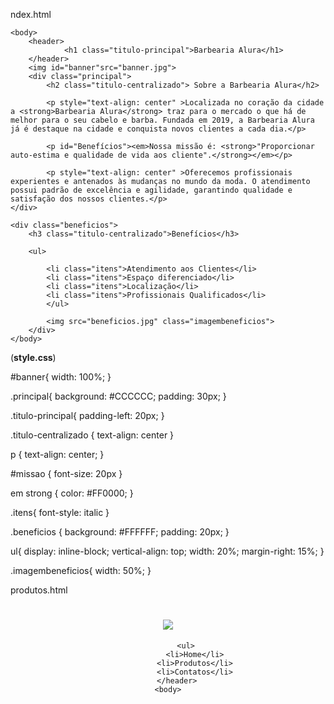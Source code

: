 ndex.html


<!Sobre a Barbearia Alura

Localizada no coração da cidade a Barbearia Alura traz para o mercado o que há de melhor para o seu cabelo e barba. Fundada em 2019, a Barbearia Alura já é destaque na cidade e conquista novos clientes a cada dia.

Nossa missão é: "Proporcionar auto-estima e qualidade de vida aos clientes".

Oferecemos profissionais experientes e antenados às mudanças no mundo da moda. O atendimento possui padrão de excelência e agilidade, garantindo qualidade e satisfação dos nossos clientes.DOCTYPE html>
<html lang=“pt-br”>
	<head> 
		<meta charset=“UTF-8”>
		<title>Barbearia Alura</title>
		<link rel="stylesheet" href="style.css">
	</head>

	<body>
		<header>
				<h1 class="titulo-principal">Barbearia Alura</h1>
		</header>
		<img id="banner"src="banner.jpg">
		<div class="principal">
			<h2 class="titulo-centralizado"> Sobre a Barbearia Alura</h2>

			<p style="text-align: center" >Localizada no coração da cidade a <strong>Barbearia Alura</strong> traz para o mercado o que há de melhor para o seu cabelo e barba. Fundada em 2019, a Barbearia Alura já é destaque na cidade e conquista novos clientes a cada dia.</p>

			<p id="Benefícios"><em>Nossa missão é: <strong>"Proporcionar auto-estima e qualidade de vida aos cliente".</strong></em></p>

			<p style="text-align: center" >Oferecemos profissionais experientes e antenados às mudanças no mundo da moda. O atendimento possui padrão de excelência e agilidade, garantindo qualidade e satisfação dos nossos clientes.</p>
	</div>

	<div class="beneficios">
		<h3 class="titulo-centralizado">Benefícios</h3>

		<ul>

			<li class="itens">Atendimento aos Clientes</li>
			<li class="itens">Espaço diferenciado</li>
			<li class="itens">Localização</li>
			<li class="itens">Profissionais Qualificados</li>
			</ul>

			<img src="beneficios.jpg" class="imagembeneficios">
		</div>
	</body>
</html>




(**style.css**)


#banner{
	width: 100%;
}

.principal{
	background: #CCCCCC;
	padding: 30px;
}

.titulo-principal{
	padding-left: 20px;
}

.titulo-centralizado {
	text-align: center 
}

p {
	text-align: center;
}

#missao {
	font-size: 20px
}


em strong {
	color: #FF0000;
}

.itens{
	font-style: italic
}

.beneficios {
	background: #FFFFFF;
	padding: 20px;
}



ul{
	display: inline-block;
	vertical-align: top;
	width: 20%;
	margin-right: 15%;
}

.imagembeneficios{
	width: 50%;
}



produtos.html

<!DOCTYPE html>
<html>
    <head>
    	<meta charset="UTF-8">
    	<title> Produtos - Barbearia alura</title>
    	<link rel="stylesheet" href="produtos.css">
    </head>
    <body>
    	<header>
    		<h1><img src="logo.png"></h1>

    		<ul>
    			<li>Home</li>
    			<li>Produtos</li>
    			<li>Contatos</li>
    	</header>
	<body>
</html>

